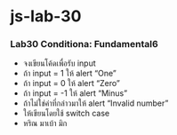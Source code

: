# js-lab-30
### Lab30 Conditiona: Fundamental6
- จงเขียนโค้ดเพื่อรับ input
- ถ้า input = 1 ให้ alert “One”
- ถ้า input = 0 ให้ alert “Zero”
- ถ้า input = -1 ให้ alert “Minus”
- ถ้าไม่ใช่ค่าที่กล่าวมาให้ alert “Invalid number”
- ให้เขียนโดยใช้ switch case
- หริณ มาเบ้า มิก
